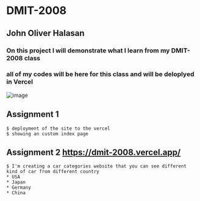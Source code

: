 #  DMIT-2008
##  John Oliver Halasan
### On this project I will demonstrate what I learn from my DMIT-2008 class
### all of my codes will be here for this class and will be deloplyed in Vercel

![image](https://user-images.githubusercontent.com/77119741/205213005-ee21482d-fdba-4286-8770-2860ff74cab2.png)
##

## Assignment 1
```
$ deployment of the site to the vercel
$ showing an custom index page
```

## Assignment 2 https://dmit-2008.vercel.app/

```
$ I'm creating a car categories website that you can see different kind of car from different country
* USA
* Japan
* Germany
* China 
```
